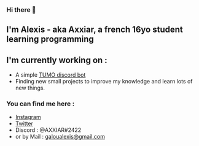### Hi there 👋
## I'm Alexis - aka **Axxiar**, a french 16yo student learning programming

## I'm currently working on :
- A simple [TUMO discord bot]('https://github.com/Hypermario/TUMO-bot')
- Finding new small projects to improve my knowledge and learn lots of new things.

### You can find me here :
- [Instagram](https://www.instagram.com/axxi4r/)
- [Twitter](https://twitter.com/Axxi4R)
- Discord : @AXXIAR#2422
- or by Mail : galoualexis@gmail.com
